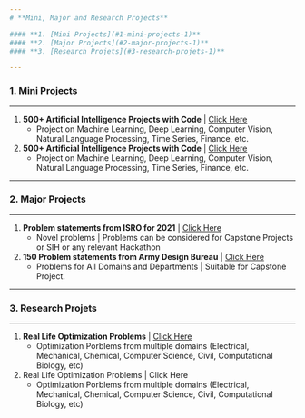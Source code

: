 ```yaml
---
# **Mini, Major and Research Projects**

#### **1. [Mini Projects](#1-mini-projects-1)**
#### **2. [Major Projects](#2-major-projects-1)**
#### **3. [Research Projets](#3-research-projets-1)**

---
```

### **1. Mini Projects**
---
 1. **500+ Artificial Intelligence Projects with Code** | <a href="https://github.com/ashishpatel26/500-AI-Machine-learning-Deep-learning-Computer-vision-NLP-Projects-with-code" target="_blank" rel="noopener">Click Here</a>
    - Project on Machine Learning, Deep Learning, Computer Vision, Natural Language Processing, Time Series, Finance, etc.
 2. **500+ Artificial Intelligence Projects with Code** | <a href="https://github.com/ashishpatel26/500-AI-Machine-learning-Deep-learning-Computer-vision-NLP-Projects-with-code" target="_blank" rel="noopener">Click Here</a>
    - Project on Machine Learning, Deep Learning, Computer Vision, Natural Language Processing, Time Series, Finance, etc.


---
### **2. Major Projects**
---
 1. **Problem statements from ISRO for 2021** | <a href="https://drive.google.com/file/d/1eG4q4N76y23fLRVVEbuRegauk-0VWBIh" target="_blank" rel="noopener">Click Here</a>
    - Novel problems | Problems can be considered for Capstone Projects or SIH or any relevant Hackathon
 2. **150 Problem statements from Army Design Bureau** | <a href="https://drive.google.com/file/d/1eG4q4N76y23fLRVVEbuRegauk-0VWBIh/view?usp=sharing" target="_blank" rel="noopener">Click Here</a>
    - Problems for All Domains and Departments | Suitable for Capstone Project.

---
### **3. Research Projets**
---
1. **Real Life Optimization Problems** | <a href="https://github.com/P-N-Suganthan/2020-RW-Constrained-Optimisation/blob/master/Problem-Definitions.pdf" target="_blank" rel="noopener">Click Here</a>
   - Optimization Porblems from multiple domains (Electrical, Mechanical, Chemical, Computer Science, Civil, Computational Biology, etc)
2. Real Life Optimization Problems | Click Here
   - Optimization Porblems from multiple domains (Electrical, Mechanical, Chemical, Computer Science, Civil, Computational Biology, etc)

